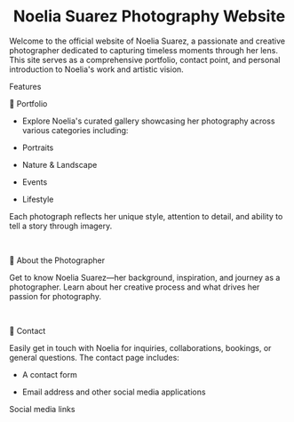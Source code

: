 <h1 align="center">
Noelia Suarez Photography Website
</h1>

Welcome to the official website of Noelia Suarez, a passionate and creative photographer dedicated to capturing timeless moments through her lens. This site serves as a comprehensive portfolio, contact point, and personal introduction to Noelia's work and artistic vision.

Features

🌟 Portfolio

- Explore Noelia's curated gallery showcasing her photography across various categories including:

- Portraits

- Nature & Landscape

- Events

- Lifestyle

Each photograph reflects her unique style, attention to detail, and ability to tell a story through imagery.

<br>

👤 About the Photographer

Get to know Noelia Suarez—her background, inspiration, and journey as a photographer. Learn about her creative process and what drives her passion for photography.

<br>

📱 Contact

Easily get in touch with Noelia for inquiries, collaborations, bookings, or general questions. The contact page includes:

- A contact form

- Email address and other social media applications

Social media links

